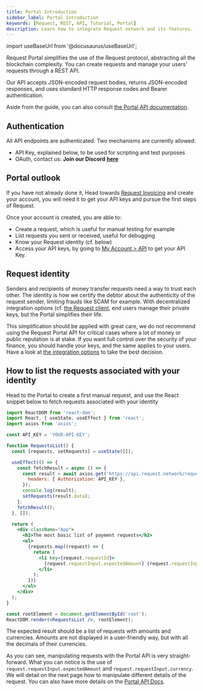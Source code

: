 ```yaml
---
title: Portal Introduction
sidebar_label: Portal Introduction
keywords: [Request, REST, API, Tutorial, Portal]
description: Learn how to integrate Request network and its features.
---
```


import useBaseUrl from '@docusaurus/useBaseUrl';

Request Portal simplifies the use of the Request protocol, abstracting all the blockchain complexity. You can create requests and manage your users' requests through a REST API.

Our API accepts JSON-encoded request bodies, returns JSON-encoded responses, and uses standard HTTP response codes and Bearer authentication.

Aside from the guide, you can also consult [the Portal API documentation](/portal).

## Authentication

All API endpoints are authenticated.
Two mechanisms are currently allowed:

- API Key, explained below, to be used for scripting and test purposes
- OAuth, contact us: **Join our Discord** [**here**](https://request.network/discord)

## Portal outlook

If you have not already done it, Head towards [Request Invoicing](https://invoicing.request.network) and create your account, you will need it to get your API keys and pursue the first steps of Request.

Once your account is created, you are able to:

- Create a request, which is useful for manual testing for example
- List requests you sent or received, useful for debugging
- Know your Request identity (cf. below)
- Access your API keys, by going to [My Account > API](https://invoicing.request.network/account/api-keys) to get your API Key.

## Request identity

Senders and recipients of money transfer requests need a way to trust each other. The identity is how we certify the debtor about the authenticity of the request sender, limiting frauds like SCAM for example.
With decentralized integration options (cf. [the Request client](/docs/guides/5-Request-client/0-intro), end users manage their private keys, but the Portal simplifies their life.

This simplification should be applied with great care, we do not recommend using the Request Portal API for critical cases where a lot of money or public reputation is at stake. If you want full control over the security of your finance, you should handle your keys, and the same applies to your users. Have a look at [the integration options](/integration-options) to take the best decision.

## How to list the requests associated with your identity

Head to the Portal to create a first manual request, and use the React snippet below to fetch requests associated with your identity

```jsx
import ReactDOM from 'react-dom';
import React, { useState, useEffect } from 'react';
import axios from 'axios';

const API_KEY = 'YOUR-API-KEY';

function RequestsList() {
  const [requests, setRequests] = useState([]);

  useEffect(() => {
    const fetchResult = async () => {
      const result = await axios.get('https://api.request.network/requests/', {
        headers: { Authorization: API_KEY },
      });
      console.log(result);
      setRequests(result.data);
    };
    fetchResult();
  }, []);

  return (
    <div className="App">
      <h2>The most basic list of payment requests</h2>
      <ul>
        {requests.map((request) => {
          return (
            <li key={request.requestId}>
              {request.requestInput.expectedAmount} {request.requestInput.currency}
            </li>
          );
        })}
      </ul>
    </div>
  );
}

const rootElement = document.getElementById('root');
ReactDOM.render(<RequestsList />, rootElement);
```

The expected result should be a list of requests with amounts and currencies. Amounts are not displayed in a user-friendly way, but with all the decimals of their currencies.

As you can see, manipulating requests with the Portal API is very straight-forward. What you can notice is the use of `request.requestInput.expectedAmount` and `request.requestInput.currency`. We will detail on the next page how to manipulate different details of the request. You can also have more details on the [Portal API Docs](/portal).
